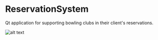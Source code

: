 # ReservationSystem
Qt application for supporting bowling clubs in their client's reservations.

![alt text](https://i.imgur.com/txEOdyh.png)
